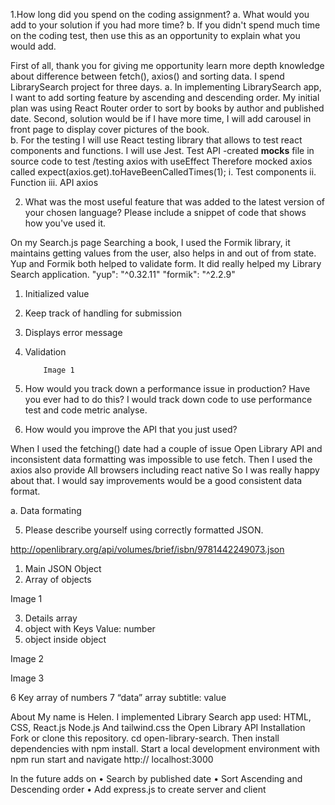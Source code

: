 1.How long did you spend on the coding assignment? 
a.	What would you add to your solution if you had more time?
b.	If you didn't spend much time on the coding test, then use this as an opportunity to explain what you would add.

First of all, thank you for giving me opportunity learn more depth knowledge about difference between fetch(), axios() and sorting data. I spend LibrarySearch project for three days. 
a.	In implementing LibrarySearch app, I want to add sorting feature by ascending and descending order. My initial plan was using React Router order to sort by books by author and published date. Second, solution would be if I have more time, I will add carousel in front page to display cover pictures of the book.   
b.	For the testing I will use React testing library that allows to test react components and functions. I will use Jest.
Test API -created __mocks__ file in source code to test /testing axios with useEffect  Therefore mocked axios called expect(axios.get).toHaveBeenCalledTimes(1);
i.	Test components
ii.	Function 
iii.	API axios

2.	What was the most useful feature that was added to the latest version of your chosen language? Please include a snippet of code that shows how you've used it.

On my Search.js page Searching a book, I used the Formik library, it maintains getting values from the user, also helps in and out of from state. Yup and Formik both helped to validate form. It did really helped my Library Search application. 
"yup": "^0.32.11"
"formik": "^2.2.9"

1.	Initialized value
2.	Keep track of handling for submission
3.	Displays error message
4.	Validation

 
			Image 1

3.	How would you track down a performance issue in production? Have you ever had to do this?
I would track down code to use performance test and code metric analyse.

4.	How would you improve the API that you just used?

When I used the fetching() date had a couple of issue Open Library API and inconsistent data formatting was impossible to use fetch. Then I used the axios also provide All browsers including react native So I was really happy about that. I would say improvements would be a good consistent data format.

a.	Data formating







5.	Please describe yourself using correctly formatted JSON.

http://openlibrary.org/api/volumes/brief/isbn/9781442249073.json
1.	Main JSON Object
2.	Array of objects

 
Image 1






















3. Details array
4. object with Keys Value: number 
5. object inside object

 
Image 2

 
Image 3

6	Key array of numbers
7	“data” array subtitle: value 


About
My name is Helen. I implemented Library Search app used: HTML, CSS, React.js Node.js And tailwind.css the Open Library API 
Installation
Fork or clone this repository. cd open-library-search. Then install dependencies with npm install. Start a local development environment with npm run start and navigate http:// localhost:3000
	
In the future adds on
•	Search by published date 
•	Sort Ascending and Descending order
•	Add express.js to create server and client
